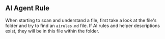 ## AI Agent Rule

When starting to scan and understand a file, first take a look at the file's folder and try to find an `airules.md` file. If AI rules and helper descriptions exist, they will be in this file within the folder.
